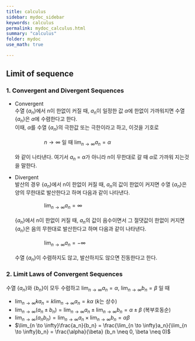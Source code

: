 ```yaml
---
title: calculus
sidebar: mydoc_sidebar
keywords: calculus
permalink: mydoc_calculus.html
summary: "calculus"
folder: mydoc
use_math: true

---
```


## Limit of sequence

### 1. Convergent and Divergent Sequences

* Convergent <br>
수열 {$a_n$}에서 n이 한없이 커질 때, $a_n$이 일정한 값 $\alpha$에 한없이 가까워지면 수열 {$a_n$}은 $\alpha$에 수렴한다고 한다. <br>이때, $\alpha$를 수열 {$a_n$}의 극한값 또는 극한이라고 하고, 이것을 기호로
<br><br>
&nbsp;&nbsp;&nbsp;&nbsp;&nbsp;&nbsp;&nbsp;&nbsp;&nbsp;&nbsp;&nbsp;&nbsp;&nbsp;&nbsp;&nbsp;&nbsp;&nbsp;&nbsp;&nbsp;&nbsp;${n \to \infty}$ 일 때 $\lim_{n \to \infty}a_n = \alpha$
<br><br>
와 같이 나타낸다. 여기서 $a_n$ = $\alpha$가 아니라 n이 무한대로 갈 때 $\alpha$로 가까워 지는것을 말한다.

* Divergent <br>
발산의 경우 {$a_n$}에서 n이 한없이 커질 때, $a_n$의 값이 한없이 커지면 수열 {$a_n$}은 양의 무한대로 발산한다고 하며 다음과 같이 나타낸다.
<br><br>
&nbsp;&nbsp;&nbsp;&nbsp;&nbsp;&nbsp;&nbsp;&nbsp;&nbsp;&nbsp;&nbsp;&nbsp;&nbsp;&nbsp;&nbsp;&nbsp;&nbsp;&nbsp;&nbsp;&nbsp;$\lim_{n \to \infty}a_n = \infty$
<br><br>
{$a_n$}에서 n이 한없이 커질 때, $a_n$의 값이 음수이면서 그 절댓값이 한없이 커지면 {$a_n$}은 음의 무한대로 발산한다고 하며 다음과 같이 나타낸다.
<br><br>
&nbsp;&nbsp;&nbsp;&nbsp;&nbsp;&nbsp;&nbsp;&nbsp;&nbsp;&nbsp;&nbsp;&nbsp;&nbsp;&nbsp;&nbsp;&nbsp;&nbsp;&nbsp;&nbsp;&nbsp;$\lim_{n \to \infty}a_n = -\infty$
<br><br>
수열 {$a_n$}이 수렴하지도 않고, 발산하지도 않으면 진동한다고 한다.

### 2. Limit Laws of Convergent Sequences

수열 {$a_n$}와 {$b_n$}이 모두 수렴하고 $\lim_{n \to \infty}a_n = \alpha$, $\lim_{n \to \infty}b_n = \beta$ 일 때 <br>
* $\lim_{n \to \infty}ka_n = k\lim_{n \to \infty}a_n = k\alpha$ ($k$는 상수)
* $\lim_{n \to \infty}(a_n \pm b_n) = \lim_{n \to \infty}a_n \pm \lim_{n \to \infty}b_n = \alpha \pm \beta$ (복부호동순)
* $\lim_{n \to \infty}(a_n b_n) = \lim_{n \to \infty}a_n \times \lim_{n \to \infty}b_n = \alpha\beta$
* $\lim_{n \to \infty}\frac{a_n}{b_n} = \frac{\lim_{n \to \infty}a_n}{\lim_{n \to \infty}b_n} = \frac{\alpha}{\beta} (b_n \neq 0, \beta \neq 0)$